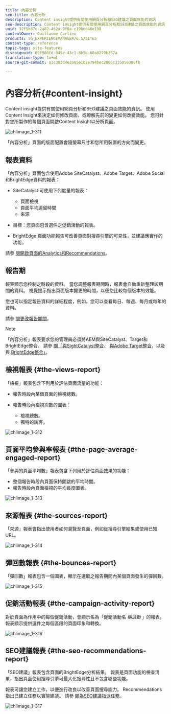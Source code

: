 ```yaml
---
title: 內容分析
seo-title: 內容分析
description: Content insight提供有關使用網頁分析和SEO建議之頁面效能的資訊
seo-description: Content insight提供有關使用網頁分析和SEO建議之頁面效能的資訊
uuid: 32f5b37c-2a82-462a-9f0a-c19bed46e198
contentOwner: Guillaume Carlino
products: SG_EXPERIENCEMANAGER/6.5/SITES
content-type: reference
topic-tags: site-features
discoiquuid: 60f980fd-049e-43c1-8b5d-60a8279b357a
translation-type: tm+mt
source-git-commit: a3c303d4e3a85e1b2e794bec2006c335056309fb

---
```



# 內容分析{#content-insight}

Content insight提供有關使用網頁分析和SEO建議之頁面效能的資訊。 使用Content Insight來決定如何修改頁面，或瞭解先前的變更如何改變效能。 您可針對您所製作的每個頁面開啟Content Insight以分析頁面。

![chlimage_1-311](assets/chlimage_1-311.png)

「內容分析」頁面的版面配置會隨螢幕尺寸和您所用裝置的方向而變更。

## 報表資料

「內容分析」頁面包含使用Adobe SiteCatalyst、Adobe Target、Adobe Social和BrightEdge資料的報表：

* SiteCatalyst:可使用下列度量的報表：

   * 頁面檢視
   * 頁面平均逗留時間
   * 來源

* 目標：您頁面包含選件之促銷活動的報表。
* BrightEdge:頁面功能報告可改善頁面對搜尋引擎的可見性，並建議應實作的功能。

請參 [閱開啟頁面的Analytics和Recommendations](/help/sites-authoring/ci-analyze.md#opening-analytics-and-recommendations-for-a-page)。

## 報告期

報表顯示您控制之時段的資料。 當您調整報表期間時，報表會自動重新整理該期間的資料。 視覺提示指出頁面版本變更的時間，以便您比較每個版本的效能。

您也可以指定報告資料的詳細程度，例如，您可以查看每日、每週、每月或每年的資料。

請參 [閱更改報告期間](/help/sites-authoring/ci-analyze.md#changing-the-reporting-period)。

>[!NOTE]
>
>「內容分析」報表要求您的管理員必須將AEM與SiteCatalyst、Target和BrightEdge整合。 請參 [閱「與SightCatalyst整合](/help/sites-administering/adobeanalytics.md)、 [與Adobe Target整合](/help/sites-administering/target.md)，以及與 [BrightEdge整合」](/help/sites-administering/brightedge.md)。

## 檢視報表 {#the-views-report}

「檢視」報表包含下列用於評估頁面流量的功能：

* 報告時段內某個頁面的檢視總數。
* 報告時段內檢視次數的圖表：

   * 檢視總數。
   * 獨特的訪客。

![chlimage_1-312](assets/chlimage_1-312.png)

## 頁面平均參與率報表 {#the-page-average-engaged-report}

「參與的頁面平均數」報表包含下列用於評估頁面效果的功能：

* 整個報告時段內頁面保持開啟的平均時間。
* 報告時段內頁面檢視的平均長度圖表。

![chlimage_1-313](assets/chlimage_1-313.png)

## 來源報表 {#the-sources-report}

「來源」報表會指出使用者如何瀏覽至頁面，例如從搜尋引擎結果或使用已知URL。

![chlimage_1-314](assets/chlimage_1-314.png)

## 彈回數報表 {#the-bounces-report}

「彈回數」報表包含一個圖表，顯示在選取之報告期間內某個頁面發生的彈回數。

![chlimage_1-315](assets/chlimage_1-315.png)

## 促銷活動報表 {#the-campaign-activity-report}

對於頁面為作用中的每個促銷活動，會顯示名為「促銷活動名 *稱活動* 」的報表。 報表顯示提供選件之每個區段的頁面印象和轉換。

![chlimage_1-316](assets/chlimage_1-316.png)

## SEO建議報表 {#the-seo-recommendations-report}

「SEO建議」報表包含頁面的BrightEdge分析結果。 報表是頁面功能的檢查清單，指出頁面使用搜尋引擎可最大化搜尋性且不包含哪些功能。

報表可讓您建立工作，以便進行改良以改善頁面搜尋能力。 Recommendations指出已建立任務以實施建議。 請參 [閱為SEO建議指派任務](/help/sites-authoring/ci-analyze.md#assigning-tasks-for-seo-recommendations)。

![chlimage_1-317](assets/chlimage_1-317.png)

